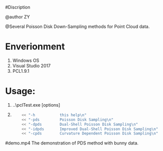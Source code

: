 #Discription@author ZY@Several Poisson Disk Down-Sampling methods for Point Cloud data.# Enverionment1. Windows OS2. Visual Studio 20173. PCL1.9.1# Usage:1. ..\pclTest.exe [options]2.  ```cpp		<< "-h           this help\n"		<< "-pds         Poisson Disk Sampling\n"		<< "-dpds        Dual-Shell Poisson Disk Sampling\n"		<< "-idpds       Improved Dual-Shell Poisson Disk Sampling\n"		<< "-cpds        Curvature Dependent Poisson Disk Sampling\n"#demo.mp4The demonstration of PDS method with bunny data.